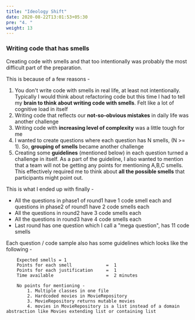 ```yaml
---
title: "Ideology Shift"
date: 2020-08-22T13:01:53+05:30
pre: "4. "
weight: 13
---
```


### Writing code that has smells 

Creating code with smells and that too intentionally was probably the most difficult part of the preparation. 

This is because of a few reasons - 

1. You don't write code with smells in real life, at least not intentionally. 
Typically I would think about refactoring code but this time I had to tell my **brain to think about writing code with smells**. Felt like a lot of cognitive load in itself 
2. Writing code that reflects our **not-so-obvious mistakes** in daily life was another challenge
3. Writing code with **increasing level of complexity** was a little tough for me 
4. I wanted to create questions where each question has N smells, (N >= 1). So, **grouping of smells** became another challenge
5. Creating some **guidelines** (mentioned below) in each question turned a challenge in itself. As a part of the guideline, I also wanted 
to mention that a team will not be getting any points for mentioning A,B,C smells. This effectively required me to think about **all the possible smells** that
participants might point out. 

This is what I ended up with finally - 

+ All the questions in phase1 of round1 have 1 code smell each and questions in phase2 of round1 have 2 code smells each    
+ All the questions in round2 have 3 code smells each    
+ All the questions in round3 have 4 code smells each    
+ Last round has one question which I call a "mega question", has 11 code smells

Each question / code sample also has some guidelines which looks like the following -  

```
    Expected smells = 1
    Points for each smell             =  1
    Points for each justification     =  1
    Time available                    =  2 minutes
    
    No points for mentioning -    
        1. Multiple classes in one file
        2. Hardcoded movies in MovieRepository
        3. MovieRepository returns mutable movies
        4. movies in MovieRepository is a list instead of a domain abstraction like Movies extending list or containing list
```
    
 



